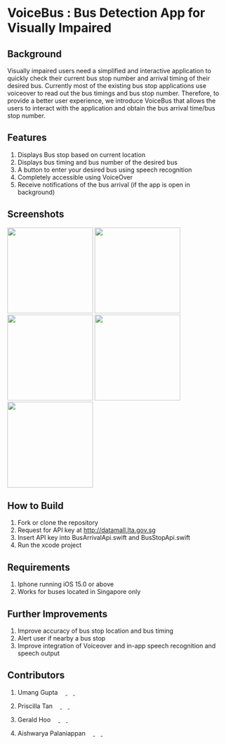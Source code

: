 # VoiceBus : Bus Detection App for Visually Impaired

## Background

Visually impaired users need a simplified and interactive application to quickly check their current bus stop number and arrival timing of their desired bus. Currently most of the existing bus stop applications use voiceover to read out the bus timings and bus stop number. Therefore, to provide a better user experience, we introduce VoiceBus that allows the users to interact with the application and obtain the bus arrival time/bus stop number.

## Features

1. Displays Bus stop based on current location
2. Displays bus timing and bus number of the desired bus
3. A button to enter your desired bus using speech recognition
4. Completely accessible using VoiceOver
5. Receive notifications of the bus arrival (if the app is open in background)



## Screenshots

<img src="https://user-images.githubusercontent.com/57800546/168020304-bd0fc1c7-e43b-491b-a855-c4f7d00a51e2.png" width="195"/> <img src="https://user-images.githubusercontent.com/57800546/168020325-9d04e58d-a3f7-4d3e-85d6-aaf900df2e51.png" width="195"/> <img src="https://user-images.githubusercontent.com/57800546/168020466-ae2d86e2-aa80-4489-bc10-1b95bccc18e3.png" width="195"/> <img src="https://user-images.githubusercontent.com/57800546/168020911-172f621d-f9e0-4a9a-9775-4e033f0d594d.png" width="195"/> <img src="https://user-images.githubusercontent.com/57800546/168021319-7a307d8f-a28b-4dd4-a846-d6553e8999c2.png" width="195"/>


## How to Build

1. Fork or clone the repository
2. Request for API key at http://datamall.lta.gov.sg
3. Insert API key into BusArrivalApi.swift and BusStopApi.swift
4. Run the xcode project

## Requirements

1. Iphone running iOS 15.0 or above
2. Works for buses located in Singapore only

## Further Improvements

1. Improve accuracy of bus stop location and bus timing
2. Alert user if nearby a bus stop
3. Improve integration of Voiceover and in-app speech recognition and speech output

## Contributors

<p align="left">
   <ol>
   <li>Umang Gupta 
      
  <a href="https://github.com/Usgupta/#gh-light-mode-only">
    <img src="https://user-images.githubusercontent.com/3369400/139448065-39a229ba-4b06-434b-bc67-616e2ed80c8f.png#gh-light-mode-only" width="13.5" height="13.5" />
  </a>
  <a href="https://github.com/Usgupta/#gh-dark-mode-only">
    <img src="https://user-images.githubusercontent.com/3369400/139447912-e0f43f33-6d9f-45f8-be46-2df5bbc91289.png#gh-dark-mode-only" width="13.5" height="13.5" />
  </a>
   
   <a href="https://www.linkedin.com/in/umangguptacs/">
    <img src="https://i.stack.imgur.com/gVE0j.png" width="13.5" height="13.5" />
  </a>
     </li>  
</p>

<p align="left">
   
   <li>Priscilla Tan 
  <a href="https://github.com/prispearly/#gh-light-mode-only">
    <img src="https://user-images.githubusercontent.com/3369400/139448065-39a229ba-4b06-434b-bc67-616e2ed80c8f.png#gh-light-mode-only" width="13.5" height="13.5" />
  </a>
  <a href="https://github.com/prispearly/#gh-dark-mode-only">
    <img src="https://user-images.githubusercontent.com/3369400/139447912-e0f43f33-6d9f-45f8-be46-2df5bbc91289.png#gh-dark-mode-only" width="13.5" height="13.5" />
  </a>
   
   <a href="https://www.linkedin.com/in/priscilla-pearly/">
    <img src="https://i.stack.imgur.com/gVE0j.png" width="13.5" height="13.5" />
  </a>
      </li>  
</p>

<p align="left">
   
   <li>Gerald Hoo 
  <a href="https://github.com/geraldhyw/#gh-light-mode-only">
    <img src="https://user-images.githubusercontent.com/3369400/139448065-39a229ba-4b06-434b-bc67-616e2ed80c8f.png#gh-light-mode-only" width="13.5" height="13.5" />
  </a>
  <a href="https://github.com/geraldhyw/#gh-dark-mode-only">
    <img src="https://user-images.githubusercontent.com/3369400/139447912-e0f43f33-6d9f-45f8-be46-2df5bbc91289.png#gh-dark-mode-only" width="13.5" height="13.5" />
  </a>
   
   <a href="https://www.linkedin.com/in/gerald-hoo/">
    <img src="https://i.stack.imgur.com/gVE0j.png" width="13.5" height="13.5" />
  </a>
   </li>  
</p>

<p align="left">
   
   <li>Aishwarya Palaniappan 
  <a href="https://github.com/aishh12345/#gh-light-mode-only">
    <img src="https://user-images.githubusercontent.com/3369400/139448065-39a229ba-4b06-434b-bc67-616e2ed80c8f.png#gh-light-mode-only" width="13.5" height="13.5" />
  </a>
  <a href="https://github.com/aishh12345/#gh-dark-mode-only">
    <img src="https://user-images.githubusercontent.com/3369400/139447912-e0f43f33-6d9f-45f8-be46-2df5bbc91289.png#gh-dark-mode-only" width="13.5" height="13.5" />
  </a> 
   <a href="https://www.linkedin.com/in/palaniappan-aishwarya/">
    <img src="https://i.stack.imgur.com/gVE0j.png" width="13.5" height="13.5" />
  </a>
   </li>
</ol>
</p>
